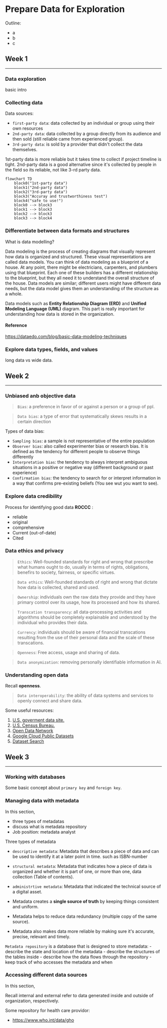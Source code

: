 # Prepare Data for Exploration

Outline:
- a
- b
- c


## Week 1
---

### Data exploration
basic intro


### Collecting data

Data sources:
- `first-party data`: data collected by an individual or group using their own resources
- `2nd-party data`: data collected by a group directly from its audience and then sold (still reliable came from experienced group).  
- `3rd-party data`: is sold by a provider that didn't collect the data themselves.



1st-party data is more reliable but it takes time to collect if project timeline is tight. 2nd-party data is a good alternative since it's collected by people in the field so its reliable, not like 3-rd party data. 

```mermaid
flowchart TD
    block0("1st-party data")
    block1("2nd-party data")
    block2("3rd-party data")
    block3("Accuray and trustworthiness test")
    block4("safe to use!")
    block0 --> block3
    block1 --> block3
    block2 --> block3
    block3 --> block4
```


### Differentiate between data formats and structures

What is data modelling?

Data modeling is the process of creating diagrams that visually represent how data is organized and structured.  These visual representations are called data models. You can think of data modeling as a blueprint of a house. At any point, there might be electricians, carpenters, and plumbers using that blueprint. Each one of these builders has a different relationship to the blueprint, but they all need it to understand the overall structure of the house. Data models are similar; different users might have different data needs, but the data model gives them an understanding of the structure as a whole. 

Data models such as **Entity Relationship Diagram (ERD)** and **Unified Modeling Language (UML)** diagram. This part is really important for understanding how data is stored in the organization.

#### Reference
https://dataedo.com/blog/basic-data-modeling-techniques

### Explore data types, fields, and values

long data vs wide data.


## Week 2
---
### Unbiased anb objective data

> `Bias`: a preference in favor of or against a person or a group of ppl.

> `Data bias`: a type of error that systematically skews results in a certain direction

Types of data bias:
- `Sampling bias`: a sample is not representative of the entire population
- `Observer bias`: also called experimenter bias or research bias. It is defined as the tendency for different people to observe things differently
- `Interpretation bias`: the tendency to always interpret ambiguous situations in a positive or negative way (different background or past experience)
- `Confirmation bias`: the tendency to search for or interpret information in a way that confirms pre-existing beliefs (You see wut you want to see).


### Explore data credibility 

Process for identifying good data **ROCCC** :
- reliable
- original
- comprehensive
- Current (out-of-date)
- Cited



 ### Data ethics and privacy

 > `Ethics`: Well-founded standards for right and wrong that prescribe what humans ought to do, usually in terms of rights, obligations, benefirs to society, fairness, or specific virtues.

 > `Data ethics`: Well-founded standards of right and wrong that dictate how data is collected, shared and used.

 > `Ownership`: individuals own the raw data they provide and they have primary control over its usage, how its processed and how its shared.

 > `Transcation transparency`: all data-processing activities and algorithms should be completely explainable and understood by the individual who provides their data.

 > `Currency`: individuals should be aware of financial transcations resulting from the use of their personal data and the scale of these transcations.

 > `Openness`: Free access, usage and sharing of data.

 > `Data anonymization`: removing personally identifiable information in AI.


### Understanding open data

Recall **openness**.


> `Data interoperability`: the ability of data systems and services to openly connect and share data.

Some useful resources:
1. [U.S. goverment data site.](https://data.gov)
2. [U.S. Census Bureau.](https://www.census.gov/data.html)
3. [Open Data Network](https://www.opendatanetwork.com)
4. [Google Cloud Public Datasets](https://cloud.google.com/datasets)
5. [Dataset Search](https://datasetsearch.research.google.com)


## Week 3
---
### Working with databases

Some basic concept about `primary key` and `foreign key`.


### Managing data with metadata

In this section,
- three types of metadatas
- discuss what is metadata repository
- Job position: metadata analyst

Three types of metadata
- `descriptive metadata`: Metadata that describes a piece of data and can be used to identify it at a later point in time. such as ISBN-number
- `structural metadata`: Metadata that indicates how a piece of data is organized and whether it is part of one, or more than one, data collection (Table of contents).
- `administrtive metadata`: Metadata that indicated the technical source of a digital asset.


- Metadata creates a **single source of truth** by keeping things consistent and uniform.
- Metadata helps to reduce data redundancy (multiple copy of the same source).
- Metadata also makes data more reliable by making sure it's accurate, precise, relevant and timely.


`Metadata repository` is a database that is designed to store metadata:
    - describe the state and location of the metadata
    - describe the structures of the tables inside
    - describe how the data flows through the repository
    - keep track of who accesses the metadata and when



### Accessing different data sources
In this section,


Recall internal and external refer to data generated inside and outside of organization, respectively. 


Some repository for health care providor:
- https://www.who.int/data/gho 






